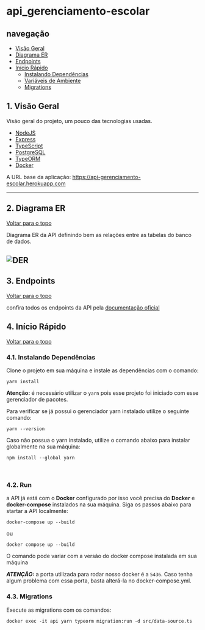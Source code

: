# api_gerenciamento-escolar

## navegação

- [Visão Geral](#1-visão-geral)
- [Diagrama ER](#2-diagrama-er)
- [Endpoints](#3-endpoints)
- [Início Rápido](#4-início-rápido)
    - [Instalando Dependências](#41-instalando-dependências)
    - [Variáveis de Ambiente](#42-variáveis-de-ambiente)
    - [Migrations](#43-migrations)

## 1. Visão Geral

Visão geral do projeto, um pouco das tecnologias usadas.

- [NodeJS](https://nodejs.org/en/)
- [Express](https://expressjs.com/pt-br/)
- [TypeScript](https://www.typescriptlang.org/)
- [PostgreSQL](https://www.postgresql.org/)
- [TypeORM](https://typeorm.io/)
- [Docker](https://www.docker.com/)

A URL base da aplicação:
https://api-gerenciamento-escolar.herokuapp.com

---

## 2. Diagrama ER
[ Voltar para o topo ](#navegação)


Diagrama ER da API definindo bem as relações entre as tabelas do banco de dados.  

![DER](https://uploaddeimagens.com.br/images/004/091/971/full/gerenciamento_escolar_XML.drawio_%283%29.png?1667655871)
---

## 3. Endpoints
[ Voltar para o topo ](#navegação)

confira todos os endpoints da API pela [documentação oficial](https://www.docker.com/)

## 4. Início Rápido
[ Voltar para o topo ](#navegação)


### 4.1. Instalando Dependências

Clone o projeto em sua máquina e instale as dependências com o comando:

```shell
yarn install
```

**Atenção:** é necessário utilizar o `yarn` pois esse projeto foi iniciado com esse gerenciador de pacotes.

Para verificar se já possui o gerenciador yarn instalado utilize o seguinte comando:

````
yarn --version
````

Caso não possua o yarn instalado, utilize o comando abaixo para instalar globalmente na sua máquina:

````
npm install --global yarn
````
<br>

### 4.2. Run

a API já está com o **Docker** configurado por isso você precisa do **Docker** e **docker-compose** instalados na sua máquina.
Siga os passos abaixo para startar a API localmente:
```
docker-compose up --build
````

ou
```
docker compose up --build
```

O comando pode variar com a versão do docker compose instalada em sua máquina

***ATENÇÃO:*** a porta utilizada para rodar nosso docker é a `5436`.
Caso tenha algum problema com essa porta, basta alterá-la no docker-compose.yml.

### 4.3. Migrations

Execute as migrations com os comandos:
```
docker exec -it api yarn typeorm migration:run -d src/data-source.ts
```
